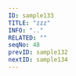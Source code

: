 ```yaml
---
ID: sample133
TITLE: "zzz"
INFO: ".."
RELATED: ""
seqNo: 48
prevID: sample132
nextID: sample134
---
```


